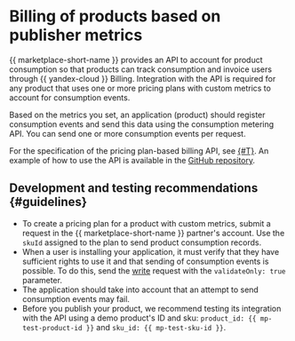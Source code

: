# Billing of products based on publisher metrics

{{ marketplace-short-name }} provides an API to account for product consumption so that products can track consumption and invoice users through {{ yandex-cloud }} Billing. Integration with the API is required for any product that uses one or more pricing plans with custom metrics to account for consumption events.

Based on the metrics you set, an application (product) should register consumption events and send this data using the consumption metering API. You can send one or more consumption events per request.

For the specification of the pricing plan-based billing API, see [{#T}](../api-ref/index.md). An example of how to use the API is available in the [GitHub repository](https://github.com/yandex-cloud/python-sdk/tree/master/examples/marketplace/metering-api).

## Development and testing recommendations {#guidelines}

* To create a pricing plan for a product with custom metrics, submit a request in the {{ marketplace-short-name }} partner's account. Use the `skuId` assigned to the plan to send product consumption records.
* When a user is installing your application, it must verify that they have sufficient rights to use it and that sending of consumption events is possible. To do this, send the [write](../api-ref/ImageProductUsage/write.md) request with the `validateOnly: true` parameter.
* The application should take into account that an attempt to send consumption events may fail.
* Before you publish your product, we recommend testing its integration with the API using a demo product's ID and sku: `product_id: {{ mp-test-product-id }}` and `sku_id: {{ mp-test-sku-id }}`.

